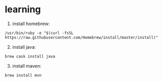 # learning

1. install homebrew:
```
/usr/bin/ruby -e "$(curl -fsSL https://raw.githubusercontent.com/Homebrew/install/master/install)"
```

2. install java:

```
brew cask install java
```

3. install maven:

```
brew install mvn
```
